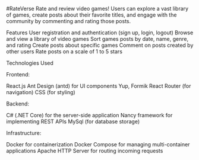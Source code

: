 #RateVerse
Rate and review video games!
Users can explore a vast library of games, create posts about their favorite titles, and engage with the community by commenting and rating those posts.

Features
User registration and authentication (sign up, login, logout)
Browse and view a library of video games
Sort games posts by date, name, genre, and rating
Create posts about specific games
Comment on posts created by other users
Rate posts on a scale of 1 to 5 stars

Technologies Used

Frontend:

React.js
Ant Design (antd) for UI components
Yup, Formik
React Router (for navigation)
CSS (for styling)

Backend:

C# (.NET Core) for the server-side application
Nancy framework for implementing REST APIs
MySql (for database storage)

Infrastructure:

Docker for containerization
Docker Compose for managing multi-container applications
Apache HTTP Server for routing incoming requests
